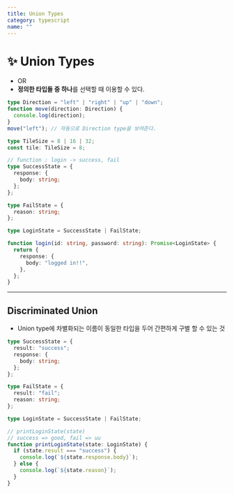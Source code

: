 ```yaml
---
title: Union Types
category: typescript
name: ""
---
```


# ✨ Union Types

- OR
- **정의한 타입들 중 하나**를 선택할 때 이용할 수 있다.

```typescript
type Direction = "left" | "right" | "up" | "down";
function move(direction: Direction) {
  console.log(direction);
}
move("left"); // 자동으로 Direction type을 보여준다.

type TileSize = 8 | 16 | 32;
const tile: TileSize = 8;

// function : login -> success, fail
type SuccessState = {
  response: {
    body: string;
  };
};

type FailState = {
  reason: string;
};

type LoginState = SuccessState | FailState;

function login(id: string, password: string): Promise<LoginState> {
  return {
    response: {
      body: "logged in!!",
    },
  };
}
```

---

## Discriminated Union

- Union type에 차별화되는 이름이 동일한 타입을 두어 간편하게 구별 할 수 있는 것

```typescript
type SuccessState = {
  result: "success";
  response: {
    body: string;
  };
};

type FailState = {
  result: "fail";
  reason: string;
};

type LoginState = SuccessState | FailState;

// printLoginState(state)
// success => good, fail => uu
function printLoginState(state: LoginState) {
  if (state.result === "success") {
    console.log(`${state.response.body}`);
  } else {
    console.log(`${state.reason}`);
  }
}
```
